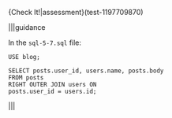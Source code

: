 {Check It!|assessment}(test-1197709870)

|||guidance

In the `sql-5-7.sql` file:

`USE blog;`

```
SELECT posts.user_id, users.name, posts.body
FROM posts
RIGHT OUTER JOIN users ON
posts.user_id = users.id;
```

|||